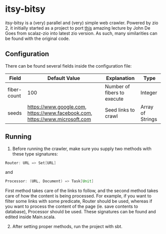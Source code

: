 # itsy-bitsy
itsy-bitsy is a (very) parallel and (very) simple web crawler. Powered by zio 2, it initially started as a project to 
port [this](https://www.youtube.com/watch?v=08eSR0vn4Vw) amazing lecture by John De Goes from scalaz-zio into latest zio version.
As such, many similarities can be found with the original code.

## Configuration
There can be found several fields inside the configuration file:

| Field        | Default Value                                                                | Explanation                  | Type             |
|--------------|------------------------------------------------------------------------------|------------------------------|------------------|
| fiber-count  | 100                                                                          | Number of fibers to execute  | Integer          |
| seeds        |  https://www.google.com, https://www.facebook.com, https://www.microsoft.com | Seed links to crawl          | Array of Strings |

## Running
1. Before running the crawler, make sure you supply two methods with these type signatures:

```scala
Router: URL => Set[URL]
```
and
```scala
Processor: (URL, Document) => Task[Unit]
```
First method takes care of the links to follow, and the second method takes care of how the content is being processed.
For example, if you want to filter some links with some predicate, Router should be used, whereas if you want to process
 the content of the page (ie. save contents to database), Processor should be used. These signatures can be found and edited
inside Main.scala.

2. After setting proper methods, run the project with sbt.
